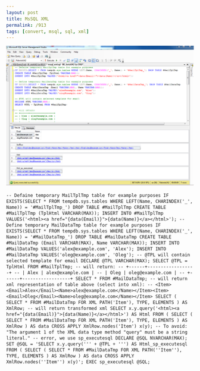 ```yaml
---
layout: post
title: MsSQL XML
permalink: /913
tags: [convert, msql, sql, xml]
---
```


![screenshot](/images/wp/sql_xml10.png)

    -- Defaine temporary MailTplTmp table for example purposes IF EXISTS(SELECT * FROM tempdb.sys.tables WHERE LEFT(Name, CHARINDEX('_', Name)) = '#MailTplTmp_') DROP TABLE #MailTplTmp CREATE TABLE #MailTplTmp (TplHtml VARCHAR(MAX)); INSERT INTO #MailTplTmp VALUES('<html><a href="{data(Email)}">{data(Name)}</a></html>'); -- Define temporary MailDataTmp table for example purposes IF EXISTS(SELECT * FROM tempdb.sys.tables WHERE LEFT(Name, CHARINDEX('_', Name)) = '#MailDataTmp_') DROP TABLE #MailDataTmp CREATE TABLE #MailDataTmp (Email VARCHAR(MAX), Name VARCHAR(MAX)); INSERT INTO #MailDataTmp VALUES('alex@example.com', 'Alex'); INSERT INTO #MailDataTmp VALUES('oleg@example.com', 'Oleg'); -- @TPL will contain selected template for email DECLARE @TPL VARCHAR(MAX); SELECT @TPL = TplHtml FROM #MailTplTmp; -- will return: -- +------+------------------+ -- | Alex | alex@example.com | -- | Oleg | oleg@example.com | -- +------+------------------+ SELECT * FROM #MailDataTmp; -- will return xml representation of table above (select into xml): -- <Item><Email>Alex</Email><Name>alex@example.com</Name></Item><Item><Email>Oleg</Email><Name>oleg@example.com</Name></Item> SELECT ( SELECT * FROM #MailDataTmp FOR XML PATH('Item'), TYPE, ELEMENTS ) AS XmlRow; -- will return transformed xml SELECT x.y.query('<html><a href="{data(Email)}">{data(Name)}</a></html>') AS Html FROM ( SELECT ( SELECT * FROM #MailDataTmp FOR XML PATH('Item'), TYPE, ELEMENTS ) AS XmlRow ) AS data CROSS APPLY XmlRow.nodes('Item') x(y); -- To avoid: "The argument 1 of the XML data type method "query" must be a string literal." -- error, we use sp_executesql DECLARE @SQL NVARCHAR(MAX); SET @SQL = 'SELECT x.y.query(''' + @TPL + ''') AS Html_sp_executesql FROM ( SELECT ( SELECT * FROM #MailDataTmp FOR XML PATH(''Item''), TYPE, ELEMENTS ) AS XmlRow ) AS data CROSS APPLY XmlRow.nodes(''Item'') x(y)'; EXEC sp_executesql @SQL;

